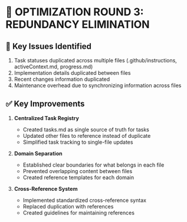 # 🔄 OPTIMIZATION ROUND 3: REDUNDANCY ELIMINATION

## 🚨 Key Issues Identified
1. Task statuses duplicated across multiple files (.github/instructions, activeContext.md, progress.md)
2. Implementation details duplicated between files
3. Recent changes information duplicated
4. Maintenance overhead due to synchronizing information across files

## ✅ Key Improvements
1. **Centralized Task Registry**
   - Created tasks.md as single source of truth for tasks
   - Updated other files to reference instead of duplicate
   - Simplified task tracking to single-file updates

2. **Domain Separation**
   - Established clear boundaries for what belongs in each file
   - Prevented overlapping content between files
   - Created reference templates for each domain

3. **Cross-Reference System**
   - Implemented standardized cross-reference syntax
   - Replaced duplication with references
   - Created guidelines for maintaining references 